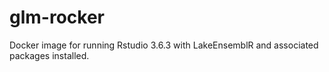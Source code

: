 # glm-rocker
Docker image for running Rstudio 3.6.3 with LakeEnsemblR and associated packages installed.
